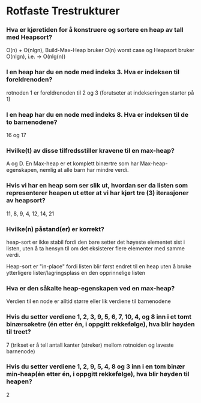 # Rotfaste Trestrukturer

### Hva er kjøretiden for å konstruere og sortere en heap av tall med Heapsort?

O(n) + O(nlgn), Build-Max-Heap bruker O(n) worst case og Heapsort bruker O(nlgn), i.e. -> O(nlg(n))

### I en heap har du en node med indeks 3. Hva er indeksen til foreldrenoden?

rotnoden 1 er foreldrenoden til 2 og 3 (forutseter at indekseringen starter på 1)

### I en heap har du en node med indeks 8. Hva er indeksen til de to barnenodene?

16 og 17

### Hvilke(t) av disse tilfredsstiller kravene til en max-heap?

A og D. En Max-heap er et komplett binærtre som har Max-heap-egenskapen, nemlig at alle barn har mindre verdi.

### Hvis vi har en heap som ser slik ut, hvordan ser da listen som representerer heapen ut etter at vi har kjørt tre (3) iterasjoner av heapsort?

11, 8, 9, 4, 12, 14, 21

### Hvilke(n) påstand(er) er korrekt?

heap-sort er ikke stabil fordi den bare setter det høyeste elementet sist i listen, uten å ta hensyn til om det eksisterer flere elementer med samme verdi.

Heap-sort er "in-place" fordi listen blir først endret til en heap uten å bruke ytterligere lister/lagringsplass en den opprinnelige listen

### Hva er den såkalte heap-egenskapen ved en max-heap?

Verdien til en node er alltid større eller lik verdiene til barnenodene

### Hvis du setter verdiene 1, 2, 3, 9, 5, 6, 7, 10, 4, og 8 inn i et tomt binærsøketre (én etter én, i oppgitt rekkefølge), hva blir høyden til treet?

7 (trikset er å tell antall kanter (streker) mellom rotnoiden og laveste barnenode)

### Hvis du setter verdiene 1, 2, 9, 5, 4, 8 og 3 inn i en tom binær min-heap(én etter én, i oppgitt rekkefølge), hva blir høyden til heapen?

2


